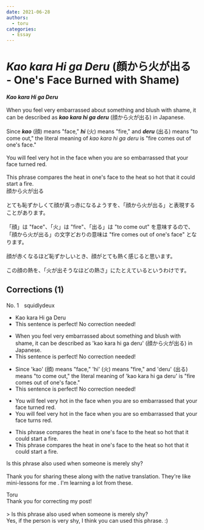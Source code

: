 ```yaml
---
date: 2021-06-28
authors:
  - toru
categories:
  - Essay
---
```


<h1 id="subject_show"><strong><em>Kao kara Hi ga Deru</strong></em> (顔から火が出る - One's Face Burned with Shame)</h1>
<div class="date" hidden>Jun 28, 2021 08:46</div>
<div id="post"><div id="body_show_ori">
<strong><em>Kao kara Hi ga Deru</strong></em><br/><br/>When you feel very embarrassed about something and blush with shame, it can be described as <strong><em>kao kara hi ga deru</em></strong> (顔から火が出る) in Japanese.<br/><br/>Since <strong><em>kao</em></strong> (顔) means "face," <strong><em>hi</em></strong> (火) means "fire," and <strong><em>deru</em></strong> (出る) means "to come out," the literal meaning of <em>kao kara hi ga deru</em> is "fire comes out of one's face."<br/><br/>You will feel very hot in the face when you are so embarrassed that your face turned red.<br/><br/>This phrase compares the heat in one's face to the heat so hot that it could start a fire.
</div></div>

<!-- more -->

<div id="post_ja"><div id="body_show_mo">
顔から火が出る<br/><br/>とても恥ずかしくて顔が真っ赤になるようすを、「顔から火が出る」と表現することがあります。<br/><br/>「顔」は "face"、「火」は "fire"、「出る」は "to come out" を意味するので、「顔から火が出る」の文字どおりの意味は "fire comes out of one's face" となります。<br/><br/>顔が赤くなるほど恥ずかしいとき、顔がとても熱く感じると思います。<br/><br/>この顔の熱を、「火が出そうなほどの熱さ」にたとえているというわけです。
</div></div>

## Corrections (1)
<div id="block"><div class="first_name"> No. 1　<span class="just_name">squidlydeux</span></div><div id="block2">
<ul class="correction_field">
<li class="incorrect">Kao kara Hi ga Deru</li>
<li class="corrected perfect">This sentence is perfect! No correction needed!</li>
</ul>
<ul class="correction_field">
<li class="incorrect">When you feel very embarrassed about something and blush with shame, it can be described as 'kao kara hi ga deru' (顔から火が出る) in Japanese.</li>
<li class="corrected perfect">This sentence is perfect! No correction needed!</li>
</ul>
<ul class="correction_field">
<li class="incorrect">Since 'kao' (顔) means "face," 'hi' (火) means "fire," and 'deru' (出る) means "to come out," the literal meaning of 'kao kara hi ga deru' is "fire comes out of one's face."</li>
<li class="corrected perfect">This sentence is perfect! No correction needed!</li>
</ul>
<ul class="correction_field">
<li class="incorrect">You will feel very hot in the face when you are so embarrassed that your face turned red.</li>
<li class="corrected correct">
You will feel very hot in the face when you are so embarrassed that your face <span class="f_blue">turns</span> red.
</li>
</ul>
<ul class="correction_field">
<li class="incorrect">This phrase compares the heat in one's face to the heat so hot that it could start a fire.</li>
<li class="corrected correct">
This phrase compares the heat in one's face to <span class="sline">the</span> heat so hot that it could start a fire.
</li>
</ul>
<p class="comment_small">
 Is this phrase also used when someone is merely shy?
 <br/>
 <br/>
 Thank you for sharing these along with the native translation.  They're like mini-lessons for me .  I'm learning a lot from these.
</p>

</div><div class="name"><span class="just_name">Toru</span><br>
Thank you for correcting my post! <br/><br/>&gt; Is this phrase also used when someone is merely shy?<br/>Yes, if the person is very shy, I think you can used this phrase. :)
</div>
</div>
